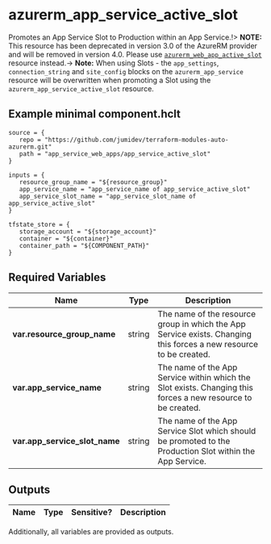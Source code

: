 # azurerm_app_service_active_slot

Promotes an App Service Slot to Production within an App Service.!> **NOTE:** This resource has been deprecated in version 3.0 of the AzureRM provider and will be removed in version 4.0. Please use [`azurerm_web_app_active_slot`](https://registry.terraform.io/providers/hashicorp/azurerm/latest/docs/resources/web_app_active_slot) resource instead.-> **Note:** When using Slots - the `app_settings`, `connection_string` and `site_config` blocks on the `azurerm_app_service` resource will be overwritten when promoting a Slot using the `azurerm_app_service_active_slot` resource.

## Example minimal component.hclt

```hcl
source = {
   repo = "https://github.com/jumidev/terraform-modules-auto-azurerm.git" 
   path = "app_service_web_apps/app_service_active_slot" 
}

inputs = {
   resource_group_name = "${resource_group}" 
   app_service_name = "app_service_name of app_service_active_slot" 
   app_service_slot_name = "app_service_slot_name of app_service_active_slot" 
}

tfstate_store = {
   storage_account = "${storage_account}" 
   container = "${container}" 
   container_path = "${COMPONENT_PATH}" 
}

```

## Required Variables

| Name | Type |  Description |
| ---- | --------- |  ----------- |
| **var.resource_group_name** | string |  The name of the resource group in which the App Service exists. Changing this forces a new resource to be created. | 
| **var.app_service_name** | string |  The name of the App Service within which the Slot exists. Changing this forces a new resource to be created. | 
| **var.app_service_slot_name** | string |  The name of the App Service Slot which should be promoted to the Production Slot within the App Service. | 



## Outputs

| Name | Type | Sensitive? | Description |
| ---- | ---- | --------- | --------- |

Additionally, all variables are provided as outputs.
